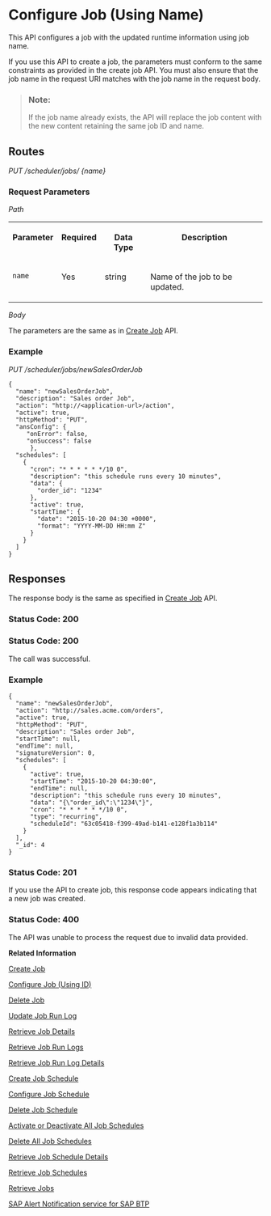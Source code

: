 <!-- loio5790b8a42b174f4194f5182ee103e32a -->

# Configure Job \(Using Name\)

This API configures a job with the updated runtime information using job name.



If you use this API to create a job, the parameters must conform to the same constraints as provided in the create job API. You must also ensure that the job name in the request URI matches with the job name in the request body.

> ### Note:  
> If the job name already exists, the API will replace the job content with the new content retaining the same job ID and name.



## Routes

*PUT /scheduler/jobs/ \{name\}*



### Request Parameters

*Path* 


<table>
<tr>
<th valign="top">

Parameter

</th>
<th valign="top">

Required

</th>
<th valign="top">

Data Type

</th>
<th valign="top">

Description

</th>
</tr>
<tr>
<td valign="top">

`name`

</td>
<td valign="top">

Yes

</td>
<td valign="top">

string

</td>
<td valign="top">

Name of the job to be updated.

</td>
</tr>
</table>

*Body*

The parameters are the same as in [Create Job](create-job-2c1ecb6.md) API.



### Example

*PUT /scheduler/jobs/newSalesOrderJob* 

```
{
  "name": "newSalesOrderJob",
  "description": "Sales order Job",
  "action": "http://<application-url>/action",
  "active": true,
  "httpMethod": "PUT",
  "ansConfig": {
     "onError": false,
     "onSuccess": false
      },
  "schedules": [
    {
      "cron": "* * * * * */10 0",
      "description": "this schedule runs every 10 minutes",
      "data": {
        "order_id": "1234"
      },
      "active": true,
      "startTime": {
        "date": "2015-10-20 04:30 +0000",
        "format": "YYYY-MM-DD HH:mm Z"
      }
    }
  ]
}
```



## Responses

The response body is the same as specified in [Create Job](create-job-2c1ecb6.md) API.



### Status Code: 200



### Status Code: 200

The call was successful.



### Example

```
{
  "name": "newSalesOrderJob",
  "action": "http://sales.acme.com/orders",
  "active": true,
  "httpMethod": "PUT",
  "description": "Sales order Job",
  "startTime": null,
  "endTime": null,
  "signatureVersion": 0,
  "schedules": [
    {
      "active": true,
      "startTime": "2015-10-20 04:30:00",
      "endTime": null,
      "description": "this schedule runs every 10 minutes",
      "data": "{\"order_id\":\"1234\"}",
      "cron": "* * * * * */10 0",
      "type": "recurring",
      "scheduleId": "63c05418-f399-49ad-b141-e128f1a3b114"
    }
  ],
  "_id": 4
}
```



### Status Code: 201

If you use the API to create job, this response code appears indicating that a new job was created.



### Status Code: 400

The API was unable to process the request due to invalid data provided.



**Related Information**  


[Create Job](create-job-2c1ecb6.md "This API creates a job by accepting one or more job schedules to be created.")

[Configure Job \(Using ID\)](configure-job-using-id-514f2f6.md "This API configures a job with the updated runtime information using job ID.")

[Delete Job](delete-job-cd8feb7.md "This API deletes a job and all its runtime information such as schedules and logs.")

[Update Job Run Log](update-job-run-log-e85da40.md "This API is used by the application to inform the Job Scheduler about the status of an asynchronous, long-running job.")

[Retrieve Job Details](retrieve-job-details-815605d.md "This API retrieves the saved configuration settings of a specified job.")

[Retrieve Job Run Logs](retrieve-job-run-logs-13d38f3.md "This API retrieves the run logs for a specified job schedule.")

[Retrieve Job Run Log Details](retrieve-job-run-log-details-e49a4b2.md "This API retrieves the details for a specified job run log.")

[Create Job Schedule](create-job-schedule-66ab3c1.md "This API creates a job schedule for a specified job.")

[Configure Job Schedule](configure-job-schedule-0a4d939.md "This API configures/updates the runtime information of a job schedule for a specified job.")

[Delete Job Schedule](delete-job-schedule-3066b6d.md "This API deletes the specified job schedule.")

[Activate or Deactivate All Job Schedules](activate-or-deactivate-all-job-schedules-fe9650b.md "This API activates or deactivates all the existing schedules for a job.")

[Delete All Job Schedules](delete-all-job-schedules-0aab1ab.md "This API deletes all the schedules of the specified job.")

[Retrieve Job Schedule Details](retrieve-job-schedule-details-fa16c72.md "This API retrieves the saved configuration settings of a specified job schedule.")

[Retrieve Job Schedules](retrieve-job-schedules-251658d.md "This API retrieves all schedules for a specified job.")

[Retrieve Jobs](retrieve-jobs-b4d3719.md "This API retrieves all jobs in a service instance.")

[SAP Alert Notification service for SAP BTP](https://help.sap.com/docs/ALERT_NOTIFICATION?version=Cloud)

